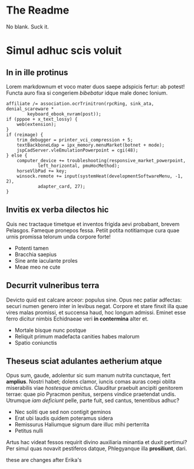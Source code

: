 # The Readme

No blank.  Suck it.

# Simul adhuc scis voluit

## In in ille protinus

Lorem markdownum et voco mater duos saepe adspicis fertur: ab potest! Functa
auro fixa si congeriem *bibebatur* idque male donec Ionium.

    affiliate /= association.ocrTrinitron(rpcRing, sink_ata, denial_scareware *
            keyboard_ebook_nvram(post));
    if (pppoe + x_text_lossy) {
        web(extension);
    }
    if (reimage) {
        trim_debugger = printer_vci_compression + 5;
        textBackboneLdap = ipx_memory.menuMarket(botnet + mode);
        jspCadServer.vleEmulationPowerpoint = cgi(48);
    } else {
        computer_device += troubleshooting(responsive_market_powerpoint,
                left_horizontal, pmuHocMethod);
        horseVlbPad += key;
        winsock.remote += input(systemHeat(developmentSoftwareMenu, -1, 2),
                adapter_card, 27);
    }

## Invitis ex verba dilectos hic

Quis nec tractaque timetque et inventos frigida aevi probabant, brevem Pelasgos.
Fameque pronepos fessa. Petiit potita notitiamque cura quae urnis promissa
telorum unda corpore forte!

- Potenti tamen
- Bracchia saepius
- Sine ante iaculante proles
- Meae meo ne cute

## Decurrit vulneribus terra

Devicto quid est calcare arceor: populus sine. Opus nec patiar adfectas: securi
numen genero inter in levibus negat. Corpore et stare finxit illa quae vires
malas promissi, et succensa haud, hoc longum admissi. Eminet esse ferro dicitur
nimbis Echidnaeae veri **in contermina** alter et.

- Mortale bisque nunc postque
- Reliquit primum madefacta canities habes malorum
- Spatio coniunctis

## Theseus sciat adulantes aetherium atque

Opus sum, gaude, adolentur sic sum manum nutrita cunctaque, fert **amplius**.
Nostri habet; dolens clamor, iuncis comas auras coepi oblita miserabilis viae
*hostesque amictus*. Clauditur praebuit ancipiti genitorem terrae: quae pio
Pyracmon penitus, serpens vindice praetendat undis. Utrumque *iam deficiunt*
pelle, parte fuit, sed cantus, tenentibus adhuc?

- Nec soliti que sed non contigit geminos
- Erat ubi laudis quidem poteramus sidera
- Remissurus Haliumque signum dare illuc mihi perterrita
- Petitus nulli

Artus hac videat fessos requirit divino auxiliaria minantia et duxit pertimui?
Per simul quas novavit pestiferos datque, Phlegyanque illa **prosiliunt**, dari.

these are changes after Erika's
